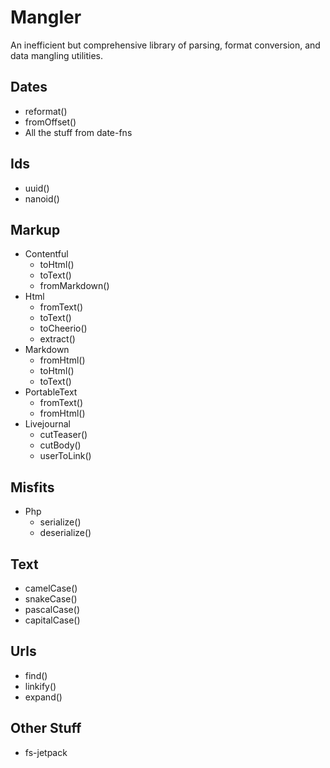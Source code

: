 # Mangler

An inefficient but comprehensive library of parsing, format conversion, and data
mangling utilities.

## Dates

- reformat()
- fromOffset()
- All the stuff from date-fns

## Ids

- uuid()
- nanoid()

## Markup

- Contentful
  - toHtml()
  - toText()
  - fromMarkdown()
- Html
  - fromText()
  - toText()
  - toCheerio()
  - extract()
- Markdown
  - fromHtml()
  - toHtml()
  - toText()
- PortableText
  - fromText()
  - fromHtml()
- Livejournal
  - cutTeaser()
  - cutBody()
  - userToLink()
  
## Misfits

- Php
  - serialize()
  - deserialize()

## Text

- camelCase()
- snakeCase()
- pascalCase()
- capitalCase()

## Urls

- find()
- linkify()
- expand()

## Other Stuff

- fs-jetpack
